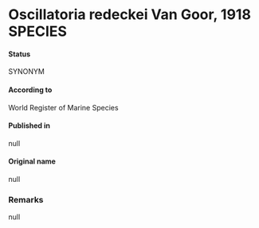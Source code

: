 Oscillatoria redeckei Van Goor, 1918 SPECIES
=======

#### Status
SYNONYM

#### According to
World Register of Marine Species

#### Published in
null

#### Original name
null

### Remarks
null